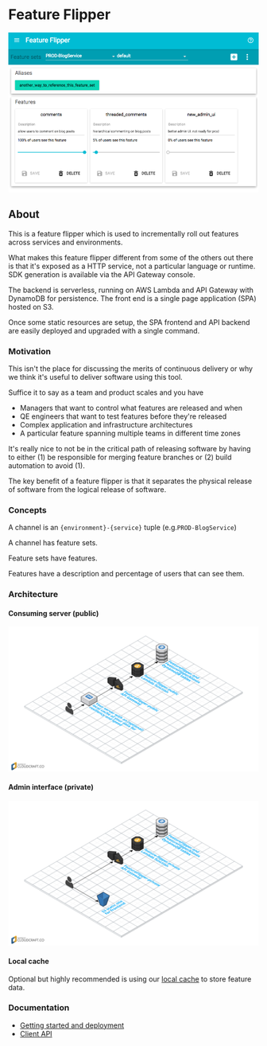 Feature Flipper
===============

![Dashboard screenshot](screenshot.png)

About
-----

This is a feature flipper which is used to incrementally roll out features
across services and environments.

What makes this feature flipper different from some of the others out there is
that it's exposed as a HTTP service, not a particular language or runtime. SDK
generation is available via the API Gateway console.

The backend is serverless, running on AWS Lambda and API Gateway with DynamoDB
for persistence. The front end is a single page application (SPA) hosted on S3.

Once some static resources are setup, the SPA frontend and API backend are
easily deployed and upgraded with a single command.

### Motivation

This isn't the place for discussing the merits of continuous delivery or why we
think it's useful to deliver software using this tool.

Suffice it to say as a team and product scales and you have
- Managers that want to control what features are released and when
- QE engineers that want to test features before they're released
- Complex application and infrastructure architectures
- A particular feature spanning multiple teams in different time zones

It's really nice to not be in the critical path of releasing software by having
to either (1) be responsible for merging feature branches or (2) build
automation to avoid (1).

The key benefit of a feature flipper is that it separates the physical release
of software from the logical release of software.

### Concepts

A channel is an `{environment}-{service}` tuple (e.g.`PROD-BlogService`)

A channel has feature sets.

Feature sets have features.

Features have a description and percentage of users that can see them.

### Architecture

#### Consuming server (public)

![feature flipper public](feature-flipper-public.png)

#### Admin interface (private)

![feature flipper private](feature-flipper-private.png)

#### Local cache

Optional but highly recommended is using our [local cache](cache) to store
feature data.

### Documentation

- [Getting started and deployment](docs/deployment.md)
- [Client API](docs/client-api.md)
